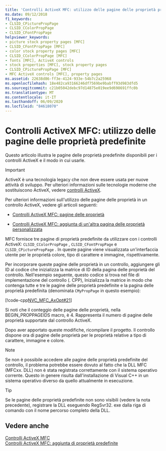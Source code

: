 ```yaml
---
title: 'Controlli ActiveX MFC: utilizzo delle pagine delle proprietà predefinite'
ms.date: 09/12/2018
f1_keywords:
- CLSID_CPicturePropPage
- CLSID_CColorPropPage
- CLSID_CFontPropPage
helpviewer_keywords:
- picture stock property pages [MFC]
- CLSID_CFontPropPage [MFC]
- color stock property pages [MFC]
- CLSID_CColorPropPage [MFC]
- fonts [MFC], ActiveX controls
- stock properties [MFC], stock property pages
- CLSID_CPicturePropPage [MFC]
- MFC ActiveX controls [MFC], property pages
ms.assetid: 22638d86-ff3e-4124-933e-54b7c2a25968
ms.openlocfilehash: 18e482ca93166246df7569be9babff93d983dfd5
ms.sourcegitcommit: c21b05042debc97d14875e019ee9d698691ffc0b
ms.translationtype: MT
ms.contentlocale: it-IT
ms.lasthandoff: 06/09/2020
ms.locfileid: "84618070"
---
```

# <a name="mfc-activex-controls-using-stock-property-pages"></a>Controlli ActiveX MFC: utilizzo delle pagine delle proprietà predefinite

Questo articolo illustra le pagine delle proprietà predefinite disponibili per i controlli ActiveX e il modo in cui usarle.

>[!IMPORTANT]
> ActiveX è una tecnologia legacy che non deve essere usata per nuove attività di sviluppo. Per ulteriori informazioni sulle tecnologie moderne che sostituiscono ActiveX, vedere [controlli ActiveX](activex-controls.md).

Per ulteriori informazioni sull'utilizzo delle pagine delle proprietà in un controllo ActiveX, vedere gli articoli seguenti:

- [Controlli ActiveX MFC: pagine delle proprietà](mfc-activex-controls-property-pages.md)

- [Controlli ActiveX MFC: aggiunta di un'altra pagina delle proprietà personalizzata](mfc-activex-controls-adding-another-custom-property-page.md)

MFC fornisce tre pagine di proprietà predefinite da utilizzare con i controlli ActiveX: `CLSID_CColorPropPage` , `CLSID_CFontPropPage` e `CLSID_CPicturePropPage` . In queste pagine viene visualizzata un'interfaccia utente per le proprietà colore, tipo di carattere e immagine, rispettivamente.

Per incorporare queste pagine delle proprietà in un controllo, aggiungere gli ID al codice che inizializza la matrice di ID della pagina delle proprietà del controllo. Nell'esempio seguente, questo codice si trova nel file di implementazione del controllo (. CPP), Inizializza la matrice in modo che contenga tutte e tre le pagine delle proprietà predefinite e la pagina delle proprietà predefinita (denominata `CMyPropPage` in questo esempio):

[!code-cpp[NVC_MFC_AxOpt#21](codesnippet/cpp/mfc-activex-controls-using-stock-property-pages_1.cpp)]

Si noti che il conteggio delle pagine delle proprietà, nella BEGIN_PROPPAGEIDS macro, è 4. Rappresenta il numero di pagine delle proprietà supportate dal controllo ActiveX.

Dopo aver apportato queste modifiche, ricompilare il progetto. Il controllo dispone ora di pagine delle proprietà per le proprietà relative a tipo di carattere, immagine e colore.

> [!NOTE]
> Se non è possibile accedere alle pagine delle proprietà predefinite del controllo, il problema potrebbe essere dovuto al fatto che la DLL MFC (MFCxx. DLL) non è stata registrata correttamente con il sistema operativo corrente. Questo in genere risulta dall'installazione di Visual C++ in un sistema operativo diverso da quello attualmente in esecuzione.

> [!TIP]
> Se le pagine delle proprietà predefinite non sono visibili (vedere la nota precedente), registrare la DLL eseguendo RegSvr32. exe dalla riga di comando con il nome percorso completo della DLL.

## <a name="see-also"></a>Vedere anche

[Controlli ActiveX MFC](mfc-activex-controls.md)<br/>
[Controlli ActiveX MFC: aggiunta di proprietà predefinite](mfc-activex-controls-adding-stock-properties.md)
